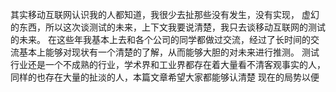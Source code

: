   其实移动互联网认识我的人都知道，我很少去扯那些没有发生，没有实现，
  虚幻的东西，所以这次谈测试的未来，上下文我要说清楚，我只去谈移动互联网的测试的未来。
  在这些年我基本上去和各个公司的同学都做过交流，经过了长时间的交流基本上能够对现状有一个清楚的了解，从而能够大胆的对未来进行推测。
  测试行业还是一个不成熟的行业，学术界和工业界都存在着大量看不清客观事实的人，同样的也存在大量的扯淡的人，本篇文章希望大家都能够认清楚
  现在的局势以便

